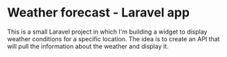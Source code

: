 # Weather forecast - Laravel app

This is a small Laravel project in which I'm building a widget to display weather conditions for a specific location. The idea is to create an API that will pull the information about the weather and display it.

